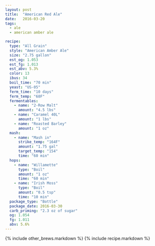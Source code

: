 ```yaml
---
layout: post
title:  "American Red Ale"
date:   2016-03-20
tags:
  - ale
  - american amber ale

recipe:
  type: "All Grain"
  style: "American Amber Ale"
  size: "2.75 gallon"
  est_og: 1.053
  est_fg: 1.013
  est_abv: 5.3%
  color: 13
  ibus: 34
  boil_time: "70 min"
  yeast: "US-05"
  ferm_time: "10 days"
  ferm_temp: "68F"
  fermentables:
    - name: "2-Row Malt"
      amount: "4.5 lbs"
    - name: "Caramel 40L"
      amount: "1 lbs"
    - name: "Roasted Barley"
      amount: "1 oz"
  mash:
    - name: "Mash in"
      strike_temp: "164F"
      amount: "1.75 gal"
      target_temp: "154"
      time: "60 min"
  hops:
    - name: "Willamette"
      type: "Boil"
      amount: "1 oz"
      time: "60 min"
    - name: "Irish Moss"
      type: "Boil"
      amount: "0.5 tsp"
      time: "10 min"
  package_type: "Bottle"
  package_date: 2016-03-30
  carb_priming: "2.3 oz of sugar"
  og: 1.054
  fg: 1.011
  abv: 5.6%
---
```

{% include other_brews.markdown %}
{% include recipe.markdown %}
